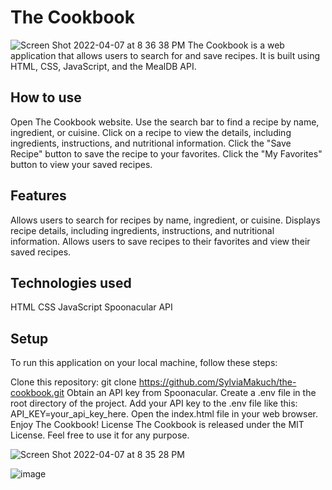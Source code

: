 # The Cookbook
![Screen Shot 2022-04-07 at 8 36 38 PM](https://user-images.githubusercontent.com/81345880/162361550-81e08772-7a33-454a-a090-aa6f5eec9b31.png)
The Cookbook is a web application that allows users to search for and save recipes. It is built using HTML, CSS, JavaScript, and the  MealDB API.

## How to use
Open The Cookbook website.
Use the search bar to find a recipe by name, ingredient, or cuisine.
Click on a recipe to view the details, including ingredients, instructions, and nutritional information.
Click the "Save Recipe" button to save the recipe to your favorites.
Click the "My Favorites" button to view your saved recipes.

## Features
Allows users to search for recipes by name, ingredient, or cuisine.
Displays recipe details, including ingredients, instructions, and nutritional information.
Allows users to save recipes to their favorites and view their saved recipes.

## Technologies used
HTML
CSS
JavaScript
Spoonacular API

## Setup
To run this application on your local machine, follow these steps:

Clone this repository: git clone https://github.com/SylviaMakuch/the-cookbook.git
Obtain an API key from Spoonacular.
Create a .env file in the root directory of the project.
Add your API key to the .env file like this: API_KEY=your_api_key_here.
Open the index.html file in your web browser.
Enjoy The Cookbook!
License
The Cookbook is released under the MIT License. Feel free to use it for any purpose.



![Screen Shot 2022-04-07 at 8 35 28 PM](https://user-images.githubusercontent.com/81345880/162361758-79c6cc84-a1b0-45a6-9761-7e5f0422704f.png)


![image](https://user-images.githubusercontent.com/81345880/158928817-a4b728c0-f4a0-4b3a-b71d-9bbf32968fb5.png)
